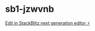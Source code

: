 # sb1-jzwvnb

[Edit in StackBlitz next generation editor ⚡️](https://stackblitz.com/~/github.com/forceencouragement/sb1-jzwvnb)